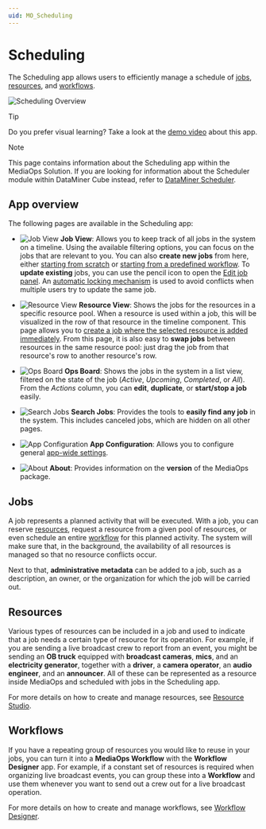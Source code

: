 ```yaml
---
uid: MO_Scheduling
---
```


# Scheduling

The Scheduling app allows users to efficiently manage a schedule of [jobs](#jobs), [resources](#resources), and [workflows](#workflows).

![Scheduling Overview](~/user-guide/images/Scheduling_Overview.png)

> [!TIP]
> Do you prefer visual learning? Take a look at the [demo video](https://www.youtube.com/watch?v=lfeCwxYTA4o) about this app.

> [!NOTE]
> This page contains information about the Scheduling app within the MediaOps Solution. If you are looking for information about the Scheduler module within DataMiner Cube instead, refer to [DataMiner Scheduler](xref:scheduler).

## App overview

The following pages are available in the Scheduling app:

- ![Job View](~/user-guide/images/Scheduling_Job_View.png) **Job View**: Allows you to keep track of all jobs in the system on a timeline. Using the available filtering options, you can focus on the jobs that are relevant to you. You can also **create new jobs** from here, either [starting from scratch](xref:SCH_Create_Job#from-scratch) or [starting from a predefined workflow](xref:SCH_Create_Job#starting-from-a-predefined-workflow). To **update existing** jobs, you can use the pencil icon to open the [Edit job panel](xref:SCH_Edit_Job). An [automatic locking mechanism](xref:MO_S_Job_Locking) is used to avoid conflicts when multiple users try to update the same job.

- ![Resource View](~/user-guide/images/Scheduling_Resource_View.png) **Resource View**: Shows the jobs for the resources in a specific resource pool. When a resource is used within a job, this will be visualized in the row of that resource in the timeline component. This page allows you to [create a job where the selected resource is added immediately](xref:SCH_Create_Job#by-selecting-a-specific-resource). From this page, it is also easy to **swap jobs** between resources in the same resource pool: just drag the job from that resource's row to another resource's row.

- ![Ops Board](~/user-guide/images/Scheduling_Ops_Board.png) **Ops Board**: Shows the jobs in the system in a list view, filtered on the state of the job (*Active*, *Upcoming*, *Completed*, or *All*). From the *Actions* column, you can **edit**, **duplicate**, or **start/stop a job** easily.

- ![Search Jobs](~/user-guide/images/Scheduling_Search_Jobs.png) **Search Jobs**: Provides the tools to **easily find any job** in the system. This includes canceled jobs, which are hidden on all other pages.

- ![App Configuration](~/user-guide/images/Scheduling_App_Configuration.png) **App Configuration**: Allows you to configure general [app-wide settings](xref:MO_S_App_Configuration).

- ![About](~/user-guide/images/Scheduling_About.png) **About**: Provides information on the **version** of the MediaOps package.

## Jobs

A job represents a planned activity that will be executed. With a job, you can reserve [resources](#resources), request a resource from a given pool of resources, or even schedule an entire [workflow](#workflows) for this planned activity. The system will make sure that, in the background, the availability of all resources is managed so that no resource conflicts occur.

Next to that, **administrative metadata** can be added to a job, such as a description, an owner, or the organization for which the job will be carried out.

## Resources

Various types of resources can be included in a job and used to indicate that a job needs a certain type of resource for its operation. For example, if you are sending a live broadcast crew to report from an event, you might be sending an **OB truck** equipped with **broadcast cameras**, **mics**, and an **electricity generator**, together with a **driver**, a **camera operator**, an **audio engineer**, and an **announcer**. All of these can be represented as a resource inside MediaOps and scheduled with jobs in the Scheduling app.

For more details on how to create and manage resources, see [Resource Studio](xref:MO_Resource_Studio).

## Workflows

If you have a repeating group of resources you would like to reuse in your jobs, you can turn it into a **MediaOps Workflow** with the **Workflow Designer** app. For example, if a constant set of resources is required when organizing live broadcast events, you can group these into a **Workflow** and use them whenever you want to send out a crew out for a live broadcast operation.

For more details on how to create and manage workflows, see [Workflow Designer](xref:MO_Workflow_Designer).
